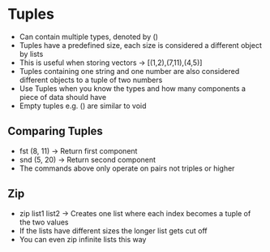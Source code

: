 # Tuples
- Can contain multiple types, denoted by ()
- Tuples have a predefined size, each size is considered a different object by lists
- This is useful when storing vectors -> [(1,2),(7,11),(4,5)]
- Tuples containing one string and one number are also considered different objects to a tuple of two numbers
- Use Tuples when you know the types and how many components a piece of data should have
- Empty tuples e.g. () are similar to void

## Comparing Tuples
- fst (8, 11) -> Return first component
- snd (5, 20) -> Return second component
- The commands above only operate on pairs not triples or higher

## Zip
- zip list1 list2 -> Creates one list where each index becomes a tuple of the two values
- If the lists have different sizes the longer list gets cut off
- You can even zip infinite lists this way
